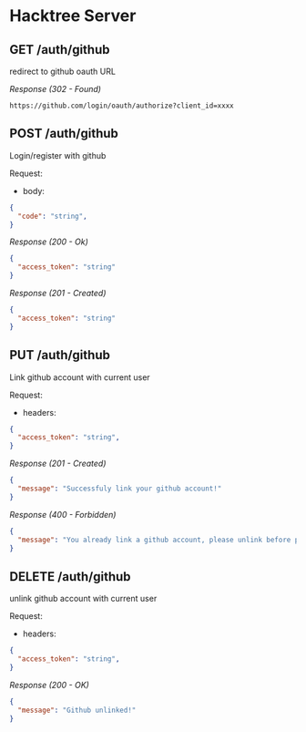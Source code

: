 # Hacktree Server

## GET /auth/github
redirect to github oauth URL

_Response (302 - Found)_
```
https://github.com/login/oauth/authorize?client_id=xxxx
```

## POST /auth/github
Login/register with github

Request:

- body:

```json
{
  "code": "string",
}
```

_Response (200 - Ok)_

```json
{
  "access_token": "string"
}
```
_Response (201 - Created)_

```json
{
  "access_token": "string"
}
```

## PUT /auth/github
Link github account with current user

Request:

- headers:

```json
{
  "access_token": "string",
}
```

_Response (201 - Created)_

```json
{
  "message": "Successfuly link your github account!"
}
```
_Response (400 - Forbidden)_
```json
{
  "message": "You already link a github account, please unlink before procced"
}
```

## DELETE /auth/github
unlink github account with current user

Request:

- headers:

```json
{
  "access_token": "string",
}
```

_Response (200 - OK)_

```json
{
  "message": "Github unlinked!"
}
```


